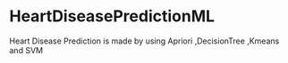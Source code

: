 # HeartDiseasePredictionML
Heart Disease Prediction is made by using Apriori ,DecisionTree ,Kmeans and SVM
